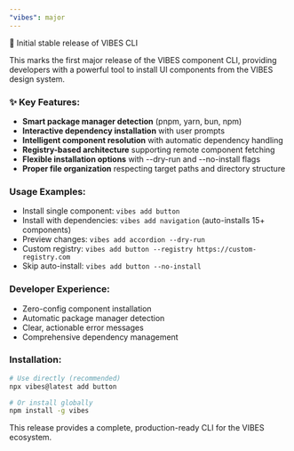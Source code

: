 ```yaml
---
"vibes": major
---
```


🎉 Initial stable release of VIBES CLI

This marks the first major release of the VIBES component CLI, providing developers with a powerful tool to install UI components from the VIBES design system.

### ✨ Key Features:

- **Smart package manager detection** (pnpm, yarn, bun, npm)
- **Interactive dependency installation** with user prompts
- **Intelligent component resolution** with automatic dependency handling
- **Registry-based architecture** supporting remote component fetching
- **Flexible installation options** with --dry-run and --no-install flags
- **Proper file organization** respecting target paths and directory structure

### Usage Examples:

- Install single component: `vibes add button`
- Install with dependencies: `vibes add navigation` (auto-installs 15+ components)
- Preview changes: `vibes add accordion --dry-run`
- Custom registry: `vibes add button --registry https://custom-registry.com`
- Skip auto-install: `vibes add button --no-install`

### Developer Experience:

- Zero-config component installation
- Automatic package manager detection
- Clear, actionable error messages
- Comprehensive dependency management

### Installation:

```bash
# Use directly (recommended)
npx vibes@latest add button

# Or install globally
npm install -g vibes
```

This release provides a complete, production-ready CLI for the VIBES ecosystem.
